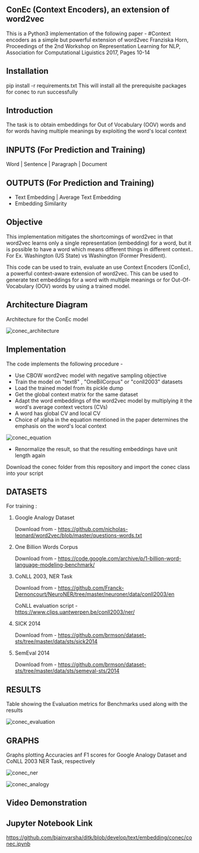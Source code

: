 ConEc (Context Encoders), an extension of word2vec
----------------------------------------------------
This is a Python3 implementation of the following paper - 
#Context encoders as a simple but powerful extension of word2vec
Franziska Horn, 
Proceedings of the 2nd Workshop on Representation Learning for NLP, 
Association for Computational Liguistics 2017, Pages 10-14

Installation
------------

pip install -r requirements.txt
This will install all the prerequisite packages	for conec to run successfully

Introduction
------------
The task is to obtain embeddings for Out of Vocabulary (OOV) words and for words having multiple meanings by exploiting the word's local context

INPUTS (For Prediction and Training)
------------------------------------
Word | Sentence | Paragraph | Document

OUTPUTS (For Prediction and Training)
-------------------------------------
- Text Embedding | Average Text Embedding
- Embedding Similarity

Objective
---------
This implementation mitigates the shortcomings of word2vec in that word2vec learns only a single representation (embedding) for a word, but it is possible to have a word which means different things in different context..
For Ex. Washington (US State) vs Washington (Former President).

This code can be used to train, evaluate an use Context Encoders (ConEc), a powerful context-aware extension of word2vec. This can be used to generate text embeddings for a word with multiple meanings or for Out-Of-Vocabulary (OOV) words by using a trained model. 

Architecture Diagram
--------------------
Architecture for the ConEc model

![conec_architecture](https://user-images.githubusercontent.com/10741993/56942674-c4435680-6ad0-11e9-9025-2aee1d854506.JPG)

Implementation
--------------
The code implements the following procedure -
- Use CBOW word2vec model with negative sampling objective
- Train the model on "text8" , "OneBilCorpus" or "conll2003" datasets
- Load the trained model from its pickle dump
- Get the global context matrix for the same dataset
- Adapt the word embeddings of the word2vec model by multiplying it the 
  word's average context vectors (CVs)
- A word has global CV and local CV
- Choice of alpha in the equation mentioned in the paper determines the emphasis on the word's local context

![conec_equation](https://user-images.githubusercontent.com/10741993/56942816-78dd7800-6ad1-11e9-981f-56b5c8c1734d.JPG)

- Renormalize the result, so that the resulting embeddings have unit length again

Download the conec folder from this repository and import the conec class into your script

DATASETS 
---------
For training :
1) Google Analogy Dataset
   
   Download from - https://github.com/nicholas-leonard/word2vec/blob/master/questions-words.txt
2) One Billion Words Corpus
   
   Download from - https://code.google.com/archive/p/1-billion-word-language-modeling-benchmark/
3) CoNLL 2003, NER Task
   
   Download from - https://github.com/Franck-Dernoncourt/NeuroNER/tree/master/neuroner/data/conll2003/en
   
   CoNLL evaluation script - https://www.clips.uantwerpen.be/conll2003/ner/
4) SICK 2014
   
   Download from - https://github.com/brmson/dataset-sts/tree/master/data/sts/sick2014	 	
5) SemEval 2014
   
   Download from - https://github.com/brmson/dataset-sts/tree/master/data/sts/semeval-sts/2014

RESULTS
-------
Table showing the Evaluation metrics for Benchmarks used along with the results

![conec_evaluation](https://user-images.githubusercontent.com/10741993/56942708-e937c980-6ad0-11e9-941a-e9af35007b43.JPG)

GRAPHS
------
Graphs plotting Accuracies anf F1 scores for Google Analogy Dataset and CoNLL 2003 NER Task, respectively

![conec_ner](https://user-images.githubusercontent.com/10741993/56942774-3a47bd80-6ad1-11e9-86e7-13334add228b.png)

![conec_analogy](https://user-images.githubusercontent.com/10741993/56942783-43d12580-6ad1-11e9-8de9-7c7f06a89b09.png)

Video Demonstration
-------------------


Jupyter Notebook Link
---------------------
https://github.com/bjainvarsha/ditk/blob/develop/text/embedding/conec/conec.ipynb


